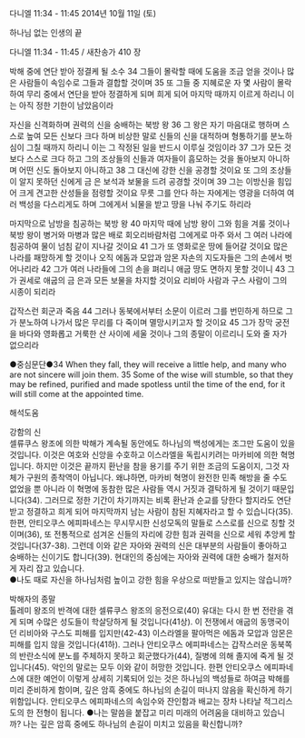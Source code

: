 다니엘 11:34 - 11:45 
2014년 10월 11일 (토)

하나님 없는 인생의 끝



다니엘 11:34 - 11:45 / 새찬송가 410 장


박해 중에 연단 받아 정결케 될 소수
34 그들이 몰락할 때에 도움을 조금 얻을 것이나 많은 사람들이 속임수로 그들과 결합할 것이며 35 또 그들 중 지혜로운 자 몇 사람이 몰락하여 무리 중에서 연단을 받아 정결하게 되며 희게 되어 마지막 때까지 이르게 하리니 이는 아직 정한 기한이 남았음이라

자신을 신격화하며 권력의 신을 숭배하는 북방 왕
36 그 왕은 자기 마음대로 행하며 스스로 높여 모든 신보다 크다 하며 비상한 말로 신들의 신을 대적하며 형통하기를 분노하심이 그칠 때까지 하리니 이는 그 작정된 일을 반드시 이루실 것임이라 37 그가 모든 것보다 스스로 크다 하고 그의 조상들의 신들과 여자들이 흠모하는 것을 돌아보지 아니하며 어떤 신도 돌아보지 아니하고 38 그 대신에 강한 신을 공경할 것이요 또 그의 조상들이 알지 못하던 신에게 금 은 보석과 보물을 드려 공경할 것이며 39 그는 이방신을 힘입어 크게 견고한 산성들을 점령할 것이요 무릇 그를 안다 하는 자에게는 영광을 더하여 여러 백성을 다스리게도 하며 그에게서 뇌물을 받고 땅을 나눠 주기도 하리라

마지막으로 남방을 침공하는 북방 왕
40 마지막 때에 남방 왕이 그와 힘을 겨룰 것이나 북방 왕이 병거와 마병과 많은 배로 회오리바람처럼 그에게로 마주 와서 그 여러 나라에 침공하여 물이 넘침 같이 지나갈 것이요 41 그가 또 영화로운 땅에 들어갈 것이요 많은 나라를 패망하게 할 것이나 오직 에돔과 모압과 암몬 자손의 지도자들은 그의 손에서 벗어나리라 42 그가 여러 나라들에 그의 손을 펴리니 애굽 땅도 면하지 못할 것이니 43 그가 권세로 애굽의 금 은과 모든 보물을 차지할 것이요 리비아 사람과 구스 사람이 그의 시종이 되리라

갑작스런 회군과 죽음
44 그러나 동북에서부터 소문이 이르러 그를 번민하게 하므로 그가 분노하여 나가서 많은 무리를 다 죽이며 멸망시키고자 할 것이요 45 그가 장막 궁전을 바다와 영화롭고 거룩한 산 사이에 세울 것이나 그의 종말이 이르리니 도와 줄 자가 없으리라

●중심문단●34 When they fall, they will receive a little help, and many who are not sincere will join them. 35 Some of the wise will stumble, so that they may be refined, purified and made spotless until the time of the end, for it will still come at the appointed time.

해석도움





강함의 신  
셀류쿠스 왕조에 의한 박해가 계속될 동안에도 하나님의 백성에게는 조그만 도움이 있을 것입니다. 이것은 여호와 신앙을 수호하고 이스라엘을 독립시키려는 마카비에 의한 혁명입니다. 하지만 이것은 끝까지 환난을 참을 용기를 주기 위한 조금의 도움이지, 그것 자체가 구원의 종착역이 아닙니다. 왜냐하면, 마카비 혁명이 완전한 민족 해방을 줄 수도 없었을 뿐 아니라 이 혁명에 동참한 많은 사람들 역시 거짓과 결탁하게 될 것이기 때문입니다(34). 그러므로 정한 기간이 차기까지는 비록 환난과 순교를 당한다 할지라도 연단 받고 정결하고 희게 되어 마지막까지 남는 사람이 참된 지혜자라고 할 수 있습니다(35). 한편, 안티오쿠스 에피파네스는 무시무시한 신성모독의 말들로 스스로를 신으로 칭할 것이며(36), 또 전통적으로 섬겨온 신들의 자리에 강한 힘과 권력을 신으로 세워 추앙케 할 것입니다(37-38). 그런데 이와 같은 자아와 권력의 신은 대부분의 사람들이 좋아하고 숭배하는 신이기도 합니다(39). 현대인의 중심에는 자아와 권력에 대한 숭배가 철저하게 자리 잡고 있습니다.   
●나도 때로 자신을 하나님처럼 높이고 강한 힘을 우상으로 떠받들고 있지는 않습니까?

박해자의 종말  
톨레미 왕조의 반격에 대한 셀류쿠스 왕조의 응전으로(40) 유대는 다시 한 번 전란을 겪게 되며 수많은 성도들이 학살당하게 될 것입니다(41상). 이 전쟁에서 애굽의 동맹국이던 리비아와 구스도 피해를 입지만(42-43) 이스라엘을 팔아먹은 에돔과 모압과 암몬은 피해를 입지 않을 것입니다(41하). 그러나 안티오쿠스 에피파네스는 갑작스러운 동북쪽의 반란소식에 분노를 주체하지 못하고 회군했다가(44), 질병에 의해 졸지에 죽게 될 것입니다(45). 악인의 말로는 모두 이와 같이 허망한 것입니다. 한편 안티오쿠스 에피파네스에 대한 예언이 이렇게 상세히 기록되어 있는 것은 하나님의 백성들로 하여금 박해를 미리 준비하게 함이며, 깊은 암흑 중에도 하나님의 손길이 떠나지 않음을 확신하게 하기 위함입니다. 안티오쿠스 에피파네스의 속임수와 잔인함과 배교는 장차 나타날 적그리스도의 한 전형이 됩니다. 
●나는 말씀을 붙잡고 미리 미래의 어려움을 대비하고 있습니까? 나는 깊은 암흑 중에도 하나님의 손길이 미치고 있음을 확신합니까?